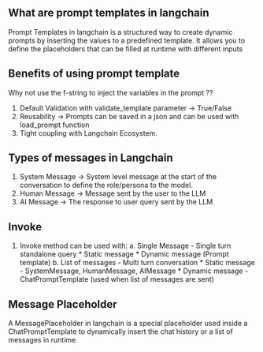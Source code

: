 ## What are prompt templates in langchain

Prompt Templates in langchain is a structured way to create dynamic prompts by inserting the values
to a predefined template. It allows you to define the placeholders that can be filled at runtime with
different inputs


## Benefits of using prompt template

Why not use the f-string to inject the variables in the prompt ??
1. Default Validation with validate_template parameter -> True/False
2. Reusability -> Prompts can be saved in a json and can be used with load_prompt function
3. Tight coupling with Langchain Ecosystem.

## Types of messages in Langchain

1. System Message -> System level message at the start of the conversation to define the role/persona to the model.
2. Human Message -> Message sent by the user to the LLM
3. AI Message -> The response to user query sent by the LLM


## Invoke

1. Invoke method can be used with:
    a. Single Message - Single turn standalone query
        * Static message
        * Dynamic message (Prompt template)
    b. List of messages - Multi turn conversation
        * Static message - SystemMessage, HumanMessage, AIMessage
        * Dynamic message - ChatPromptTemplate (used when list of messages are sent)


## Message Placeholder

A MessagePlaceholder in langchain is a special placeholder used inside a ChatPromptTemplate to dynamically insert the chat history or a list of messages in runtime.
